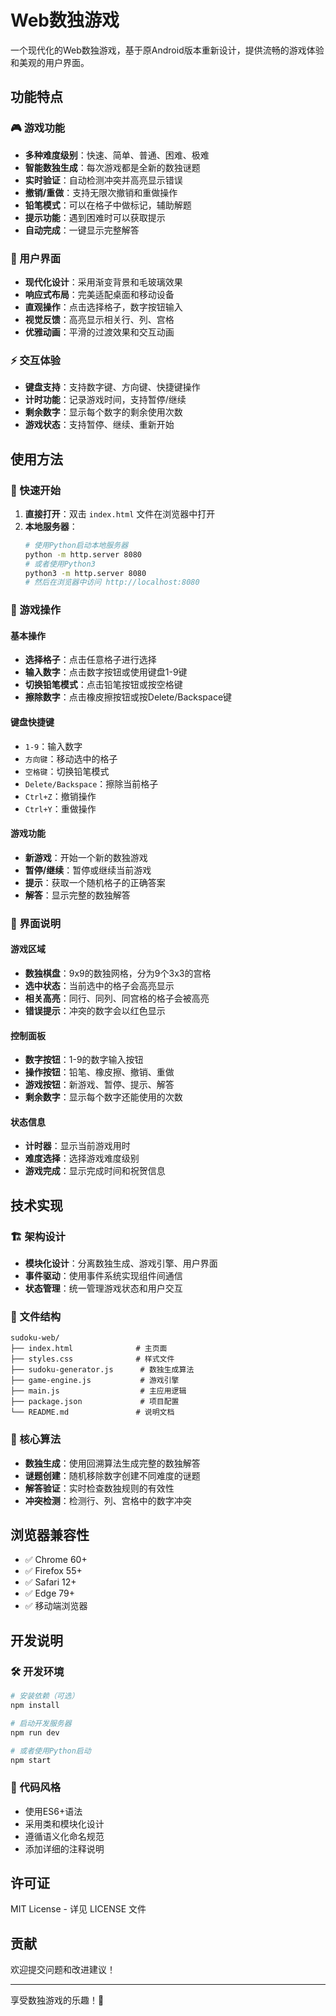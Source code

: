 # Web数独游戏

一个现代化的Web数独游戏，基于原Android版本重新设计，提供流畅的游戏体验和美观的用户界面。

## 功能特点

### 🎮 游戏功能
- **多种难度级别**：快速、简单、普通、困难、极难
- **智能数独生成**：每次游戏都是全新的数独谜题
- **实时验证**：自动检测冲突并高亮显示错误
- **撤销/重做**：支持无限次撤销和重做操作
- **铅笔模式**：可以在格子中做标记，辅助解题
- **提示功能**：遇到困难时可以获取提示
- **自动完成**：一键显示完整解答

### 🎨 用户界面
- **现代化设计**：采用渐变背景和毛玻璃效果
- **响应式布局**：完美适配桌面和移动设备
- **直观操作**：点击选择格子，数字按钮输入
- **视觉反馈**：高亮显示相关行、列、宫格
- **优雅动画**：平滑的过渡效果和交互动画

### ⚡ 交互体验
- **键盘支持**：支持数字键、方向键、快捷键操作
- **计时功能**：记录游戏时间，支持暂停/继续
- **剩余数字**：显示每个数字的剩余使用次数
- **游戏状态**：支持暂停、继续、重新开始

## 使用方法

### 🚀 快速开始

1. **直接打开**：双击 `index.html` 文件在浏览器中打开
2. **本地服务器**：
   ```bash
   # 使用Python启动本地服务器
   python -m http.server 8080
   # 或者使用Python3
   python3 -m http.server 8080
   # 然后在浏览器中访问 http://localhost:8080
   ```

### 🎯 游戏操作

#### 基本操作
- **选择格子**：点击任意格子进行选择
- **输入数字**：点击数字按钮或使用键盘1-9键
- **切换铅笔模式**：点击铅笔按钮或按空格键
- **擦除数字**：点击橡皮擦按钮或按Delete/Backspace键

#### 键盘快捷键
- `1-9`：输入数字
- `方向键`：移动选中的格子
- `空格键`：切换铅笔模式
- `Delete/Backspace`：擦除当前格子
- `Ctrl+Z`：撤销操作
- `Ctrl+Y`：重做操作

#### 游戏功能
- **新游戏**：开始一个新的数独游戏
- **暂停/继续**：暂停或继续当前游戏
- **提示**：获取一个随机格子的正确答案
- **解答**：显示完整的数独解答

### 🎨 界面说明

#### 游戏区域
- **数独棋盘**：9x9的数独网格，分为9个3x3的宫格
- **选中状态**：当前选中的格子会高亮显示
- **相关高亮**：同行、同列、同宫格的格子会被高亮
- **错误提示**：冲突的数字会以红色显示

#### 控制面板
- **数字按钮**：1-9的数字输入按钮
- **操作按钮**：铅笔、橡皮擦、撤销、重做
- **游戏按钮**：新游戏、暂停、提示、解答
- **剩余数字**：显示每个数字还能使用的次数

#### 状态信息
- **计时器**：显示当前游戏用时
- **难度选择**：选择游戏难度级别
- **游戏完成**：显示完成时间和祝贺信息

## 技术实现

### 🏗️ 架构设计
- **模块化设计**：分离数独生成、游戏引擎、用户界面
- **事件驱动**：使用事件系统实现组件间通信
- **状态管理**：统一管理游戏状态和用户交互

### 📁 文件结构
```
sudoku-web/
├── index.html              # 主页面
├── styles.css              # 样式文件
├── sudoku-generator.js      # 数独生成算法
├── game-engine.js           # 游戏引擎
├── main.js                  # 主应用逻辑
├── package.json             # 项目配置
└── README.md               # 说明文档
```

### 🔧 核心算法
- **数独生成**：使用回溯算法生成完整的数独解答
- **谜题创建**：随机移除数字创建不同难度的谜题
- **解答验证**：实时检查数独规则的有效性
- **冲突检测**：检测行、列、宫格中的数字冲突

## 浏览器兼容性

- ✅ Chrome 60+
- ✅ Firefox 55+
- ✅ Safari 12+
- ✅ Edge 79+
- ✅ 移动端浏览器

## 开发说明

### 🛠️ 开发环境
```bash
# 安装依赖（可选）
npm install

# 启动开发服务器
npm run dev

# 或者使用Python启动
npm start
```

### 📝 代码风格
- 使用ES6+语法
- 采用类和模块化设计
- 遵循语义化命名规范
- 添加详细的注释说明

## 许可证

MIT License - 详见 LICENSE 文件

## 贡献

欢迎提交问题和改进建议！

---

享受数独游戏的乐趣！🎉 